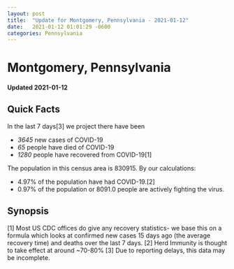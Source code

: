 ```yaml
---
layout: post
title:  "Update for Montgomery, Pennsylvania - 2021-01-12"
date:   2021-01-12 01:01:29 -0600
categories: Pennsylvania
---
```


# Montgomery, Pennsylvania
#### Updated 2021-01-12

## Quick Facts

In the last 7 days[3] we project there have been
- *3645* new cases of COVID-19
- *65* people have died of COVID-19
- *1280* people have recovered from COVID-19[1]

The population in this census area is 830915. By our calculations:
- 4.97% of the population have had COVID-19.[2]
- 0.97% of the population or 8091.0 people are actively fighting the virus.

## Synopsis




[1] Most US CDC offices do give any recovery statistics- we base this on a formula which looks at confirmed new cases
15 days ago (the average recovery time) and deaths over the last 7 days.
[2] Herd Immunity is thought to take effect at around ~70-80%
[3] Due to reporting delays, this data may be incomplete. 
    